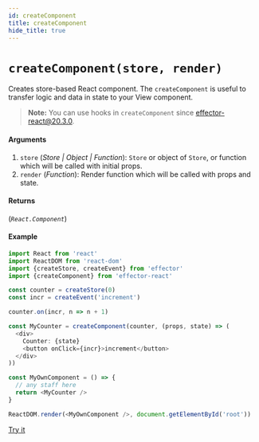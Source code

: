```yaml
---
id: createComponent
title: createComponent
hide_title: true
---
```


# `createComponent(store, render)`

Creates store-based React component. The `createComponent` is useful to transfer logic and data in state to your View component.

> **Note:** You can use hooks in `createComponent` since effector-react@20.3.0.

#### Arguments

1. `store` (_Store | Object | Function_): `Store` or object of `Store`, or function which will be called with initial props.
2. `render` (_Function_): Render function which will be called with props and state.

#### Returns

(_`React.Component`_)

#### Example

```js try
import React from 'react'
import ReactDOM from 'react-dom'
import {createStore, createEvent} from 'effector'
import {createComponent} from 'effector-react'

const counter = createStore(0)
const incr = createEvent('increment')

counter.on(incr, n => n + 1)

const MyCounter = createComponent(counter, (props, state) => (
  <div>
    Counter: {state}
    <button onClick={incr}>increment</button>
  </div>
))

const MyOwnComponent = () => {
  // any staff here
  return <MyCounter />
}

ReactDOM.render(<MyOwnComponent />, document.getElementById('root'))
```

[Try it](https://share.effector.dev/EdhOYD25)
